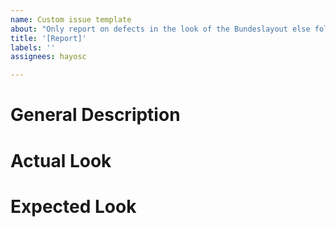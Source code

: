 ```yaml
---
name: Custom issue template
about: "Only report on defects in the look of the Bundeslayout else follow 'forked from' and report there."
title: '[Report]'
labels: ''
assignees: hayosc

---
```


# General Description

# Actual Look

# Expected Look
